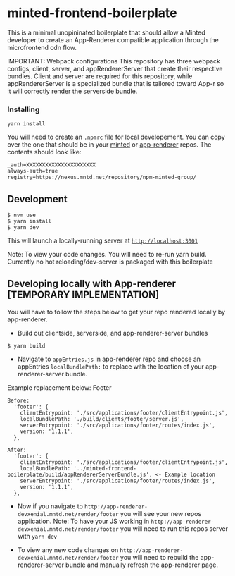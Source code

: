 # minted-frontend-boilerplate

This is a minimal unopininated boilerplate that should allow a Minted developer to create an App-Renderer compatible application through the microfrontend cdn flow. 

IMPORTANT: Webpack configurations
This repository has three webpack configs, client, server, and appRendererServer that create their respective bundles. Client and server are required for this repository, while appRendererServer is a specialized bundle that is tailored toward App-r so it will correctly render the serverside bundle. 

### Installing

```
yarn install
```

You will need to create an `.npmrc` file for local developement. You can copy over the one that should be in your [minted](https://github.com/minted/minted) or [app-renderer](https://github.com/minted/app-renderer) repos. The contents should look like:

```
_auth=XXXXXXXXXXXXXXXXXXXXXX
always-auth=true
registry=https://nexus.mntd.net/repository/npm-minted-group/
```

## Development

```
$ nvm use
$ yarn install
$ yarn dev
```

This will launch a locally-running server at [`http://localhost:3001`](http://localhost:3001)

Note: To view your code changes. You will need to re-run yarn build. Currently no hot reloading/dev-server is packaged with this boilerplate

## Developing locally with App-renderer [TEMPORARY IMPLEMENTATION]

You will have to follow the steps below to get your repo rendered locally by app-renderer.

* Build out clientside, serverside, and app-renderer-server bundles

```
$ yarn build 
```

* Navigate to `appEntries.js` in app-renderer repo and choose an appEntries `localBundlePath:` to replace with the location of your app-renderer-server bundle. 

Example replacement below: Footer
```
Before: 
  'footer': {
    clientEntrypoint: './src/applications/footer/clientEntrypoint.js',
    localBundlePath: './build/clients/footer/server.js',
    serverEntrypoint: './src/applications/footer/routes/index.js',
    version: '1.1.1',
  },

After: 
  'footer': {
    clientEntrypoint: './src/applications/footer/clientEntrypoint.js',
    localBundlePath: '../minted-frontend-boilerplate/build/appRendererServerBundle.js', <- Example location
    serverEntrypoint: './src/applications/footer/routes/index.js',
    version: '1.1.1',
  },
```

* Now if you navigate to `http://app-renderer-devxenial.mntd.net/render/footer` you will see your new repos application.
    Note: To have your JS working in `http://app-renderer-devxenial.mntd.net/render/footer` you will need to run this repos server with `yarn dev` 

* To view any new code changes on `http://app-renderer-devxenial.mntd.net/render/footer` you will need to rebuild the app-renderer-server bundle and manually refresh the app-renderer page. 

